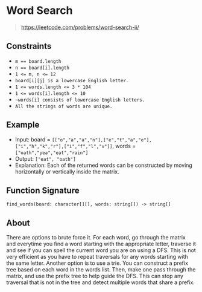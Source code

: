 # Word Search
> https://leetcode.com/problems/word-search-ii/

## Constraints
* `m == board.length`
* `n == board[i].length`
* `1 <= m, n <= 12`
* `board[i][j] is a lowercase English letter.`
* `1 <= words.length <= 3 * 104`
* `1 <= words[i].length <= 10`
* `~words[i] consists of lowercase English letters.`
* `All the strings of words are unique.`

## Example
* Input: board = `[["o","a","a","n"],["e","t","a","e"],["i","h","k","r"],["i","f","l","v"]]`, words = `["oath","pea","eat","rain"]`
* Output: `["eat", "oath"]` 
* Explanation: Each of the returned words can be constructed by moving horizontally or vertically inside the matrix.

## Function Signature
`find_words(board: character[][], words: string[]) -> string[]`

## About
There are options to brute force it. For each word, go through the matrix and everytime you find a word starting with the appropriate letter, traverse it and see if you can spell the current word you are on using a DFS. This is not very efficient as you have to repeat traversals for any words starting with the same letter. Another option is to use a trie. You can construct a prefix tree based on each word in the words list. Then, make one pass through the matrix, and use the prefix tree to help guide the DFS. This can stop any traversal that is not in the tree and detect multiple words that share a prefix. 
